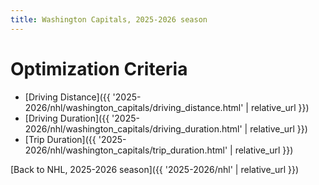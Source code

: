 ```yaml
---
title: Washington Capitals, 2025-2026 season
---
```


# Optimization Criteria
- [Driving Distance]({{ '2025-2026/nhl/washington_capitals/driving_distance.html' | relative_url }})
- [Driving Duration]({{ '2025-2026/nhl/washington_capitals/driving_duration.html' | relative_url }})
- [Trip Duration]({{ '2025-2026/nhl/washington_capitals/trip_duration.html' | relative_url }})

[Back to NHL, 2025-2026 season]({{ '2025-2026/nhl' | relative_url }})
